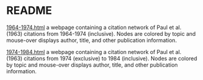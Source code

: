 # README

[1964-1974.html](1964-1974.html) a webpage containing a citation network of Paul et al. (1963) citations from 1964-1974 (inclusive). Nodes are colored by topic and mouse-over displays author, title, and other publication information. 

[1974-1984.html](1974-1984.html) a webpage containing a citation network of Paul et al. (1963) citations from 1974 (exclusive) to 1984 (inclusive). Nodes are colored by topic and mouse-over displays author, title, and other publication information. 
